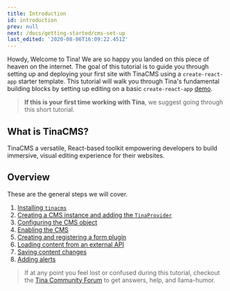```yaml
---
title: Introduction
id: introduction
prev: null
next: /docs/getting-started/cms-set-up
last_edited: '2020-08-06T16:09:22.451Z'
---
```

Howdy, Welcome to Tina! We are so happy you landed on this piece of heaven on the internet. The goal of this tutorial is to guide you through setting up and deploying your first site with TinaCMS using a `create-react-app`  starter template. This tutorial will walk you through Tina's fundamental building blocks by setting up editing on a basic `create-react-app` [demo](https://github.com/tinacms/tina-intro-tutorial).

> **If this is your first time working with Tina**, we suggest going through this short tutorial.

## What is TinaCMS?

TinaCMS a versatile, React-based toolkit empowering developers to build immersive, visual editing experience for their websites.

## Overview

These are the general steps we will cover.

1. [Installing `tinacms`](/docs/getting-started/cms-set-up#install-tinacms)
2. [Creating a CMS instance and adding the `TinaProvider`](/docs/getting-started/cms-set-up#create-a-cms-instance-add-tinaprovider)
3. [Configuring the CMS object](/docs/getting-started/cms-set-up#configure-the-cms-object)
4. [Enabling the CMS](/docs/getting-started/cms-set-up#enabling-the-cms)
5. [Creating and registering a form plugin](/docs/getting-started/edit-content#create--register-a-form)
6. [Loading content from an external API](/docs/getting-started/backends#loading-content-from-an-external-api)
7. [Saving content changes](/docs/getting-started/backends#saving-content)
8. [Adding alerts](/docs/getting-started/backends#adding-alerts)

> If at any point you feel lost or confused during this tutorial, checkout the [Tina Community Forum](https://community.tinacms.org/) to get answers, help, and llama-humor.
